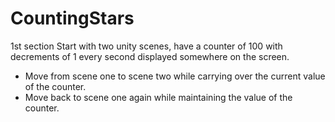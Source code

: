 # CountingStars
1st section
Start with two unity scenes, have a counter of 100 with decrements of 1 every second displayed somewhere on the screen.
- Move from scene one to scene two while carrying over the current value of the counter.
- Move back to scene one again while maintaining the value of the counter.
